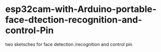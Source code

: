# esp32cam-with-Arduino-portable-face-dtection-recognition-and-control-Pin
two sketsches for face detection  /recognition  and control pin
